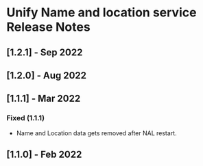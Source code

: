 # Unify Name and location service Release Notes

## [1.2.1] - Sep 2022

## [1.2.0] - Aug 2022

## [1.1.1] - Mar 2022

### Fixed (1.1.1)

* Name and Location data gets removed after NAL restart.

## [1.1.0] - Feb 2022
